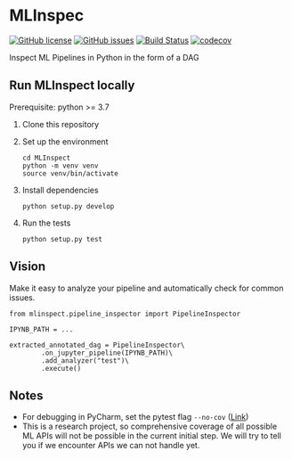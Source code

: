 MLInspec
================================

[![GitHub license](https://img.shields.io/github/license/stefan-grafberger/mlinspect.svg)](https://github.com/stefan-grafberger/MLInspect/blob/master/LICENSE)
[![GitHub issues](https://img.shields.io/github/issues/stefan-grafberger/mlinspect.svg)](https://github.com/stefan-grafberger/MLInspect/issues)
[![Build Status](https://travis-ci.com/stefan-grafberger/mlinspect.svg?token=x1zHsibRoiV8cZwxNVsj&branch=master)](https://travis-ci.com/stefan-grafberger/MLInspect)
[![codecov](https://codecov.io/gh/stefan-grafberger/MLInspect/branch/master/graph/badge.svg?token=KTMNPBV1ZZ)](https://codecov.io/gh/stefan-grafberger/MLInspect)

Inspect ML Pipelines in Python in the form of a DAG

## Run MLInspect locally

Prerequisite: python >=  3.7

1. Clone this repository
2. Set up the environment

	`cd MLInspect` <br>
	`python -m venv venv` <br>
	`source venv/bin/activate` <br>
	
3. Install dependencies 

    `python setup.py develop` <br>

3. Run the tests

    `python setup.py test` <br>
    
## Vision
Make it easy to analyze your pipeline and automatically check for common issues.
```
from mlinspect.pipeline_inspector import PipelineInspector

IPYNB_PATH = ...

extracted_annotated_dag = PipelineInspector\
        .on_jupyter_pipeline(IPYNB_PATH)\
        .add_analyzer("test")\
        .execute()
```
    
## Notes
* For debugging in PyCharm, set the pytest flag `--no-cov` ([Link](https://stackoverflow.com/questions/34870962/how-to-debug-py-test-in-pycharm-when-coverage-is-enabled))
* This is a research project, so comprehensive coverage of all possible ML APIs will not be possible in the current initial step. We will try to tell you if we encounter APIs we can not handle yet.
